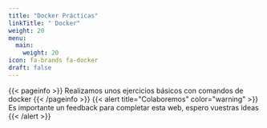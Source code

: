 ```yaml
---
title: "Docker Prácticas"
linkTitle: " Docker"
weight: 20
menu:
  main:
    weight: 20
icon: fa-brands fa-docker
draft: false    
---
```


{{< pageinfo >}}
Realizamos unos ejercicios básicos con comandos de docker
{{< /pageinfo >}}
{{< alert title="Colaboremos" color="warning" >}}
Es importante un feedback para completar esta web, espero vuestras ideas
{{< /alert >}}

